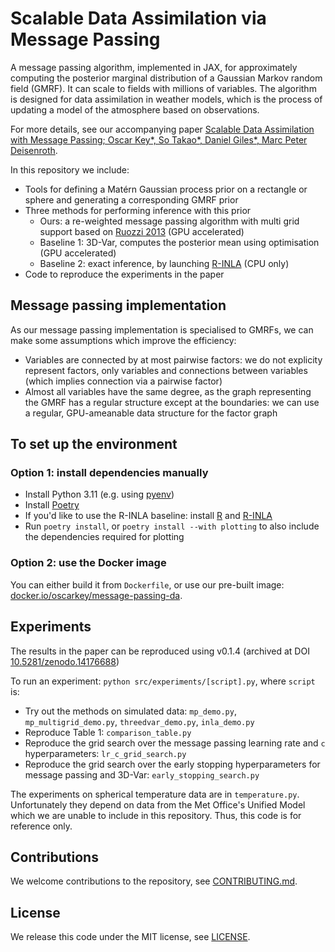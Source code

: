 # Scalable Data Assimilation via Message Passing

A message passing algorithm, implemented in JAX, for approximately computing the posterior marginal distribution of a Gaussian Markov random field (GMRF).
It can scale to fields with millions of variables.
The algorithm is designed for data assimilation in weather models, which is the process of updating a model of the atmosphere based on observations.

For more details, see our accompanying paper [Scalable Data Assimilation with Message Passing; Oscar Key*, So Takao*, Daniel Giles*, Marc Peter Deisenroth](https://arxiv.org/abs/2404.12968).

In this repository we include:
- Tools for defining a Matérn Gaussian process prior on a rectangle or sphere and generating a corresponding GMRF prior
- Three methods for performing inference with this prior
  - Ours: a re-weighted message passing algorithm with multi grid support based on [Ruozzi 2013](https://jmlr.org/papers/v14/ruozzi13a.html) (GPU accelerated)
  - Baseline 1: 3D-Var, computes the posterior mean using optimisation (GPU accelerated)
  - Baseline 2: exact inference, by launching [R-INLA](https://www.r-inla.org/) (CPU only)
- Code to reproduce the experiments in the paper


## Message passing implementation
As our message passing implementation is specialised to GMRFs, we can make some assumptions which improve the efficiency:
- Variables are connected by at most pairwise factors: we do not explicity represent factors, only variables and connections between variables (which implies connection via a pairwise factor)
- Almost all variables have the same degree, as the graph representing the GMRF has a regular structure except at the boundaries: we can use a regular, GPU-ameanable data structure for the factor graph


## To set up the environment
### Option 1: install dependencies manually
- Install Python 3.11 (e.g. using [pyenv](https://github.com/pyenv/pyenv))
- Install [Poetry](https://python-poetry.org/)
- If you'd like to use the R-INLA baseline: install [R](https://www.r-project.org/) and [R-INLA](https://www.r-inla.org/)
- Run `poetry install`, or `poetry install --with plotting` to also include the dependencies required for plotting

### Option 2: use the Docker image
You can either build it from `Dockerfile`, or use our pre-built image: [docker.io/oscarkey/message-passing-da](https://hub.docker.com/repository/docker/oscarkey/message-passing-da).


## Experiments
The results in the paper can be reproduced using v0.1.4 (archived at DOI [10.5281/zenodo.14176688](https://doi.org/10.5281/zenodo.14176688))

To run an experiment: `python src/experiments/[script].py`, where `script` is:
- Try out the methods on simulated data: `mp_demo.py`, `mp_multigrid_demo.py`, `threedvar_demo.py`, `inla_demo.py`
- Reproduce Table 1: `comparison_table.py`
- Reproduce the grid search over the message passing learning rate and `c` hyperparameters: `lr_c_grid_search.py`
- Reproduce the grid search over the early stopping hyperparameters for message passing and 3D-Var: `early_stopping_search.py`

The experiments on spherical temperature data are in `temperature.py`.
Unfortunately they depend on data from the Met Office's Unified Model which we are unable to include in this repository.
Thus, this code is for reference only.


## Contributions
We welcome contributions to the repository, see [CONTRIBUTING.md](CONTRIBUTING.md).


## License
We release this code under the MIT license, see [LICENSE](LICENSE).
